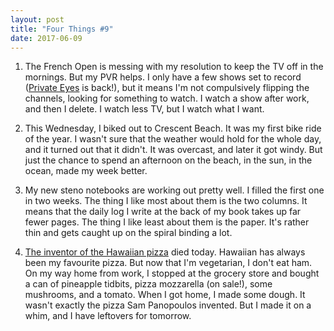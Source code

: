 ```yaml
---
layout: post
title: "Four Things #9"
date: 2017-06-09
---
```


1. The French Open is messing with my resolution to keep the TV off in the mornings. But my PVR helps. I only have a few shows set to record (<a href="https://en.m.wikipedia.org/wiki/Private_Eyes_(TV_series)">Private Eyes</a> is back!), but it means I'm not compulsively flipping the channels, looking for something to watch. I watch a show after work, and then I delete. I watch less TV, but I watch what I want.

2. This Wednesday, I biked out to Crescent Beach. It was my first bike ride of the year. I wasn't sure that the weather would hold for the whole day, and it turned out that it didn't. It was overcast, and later it got windy. But just the chance to spend an afternoon on the beach, in the sun, in the ocean, made my week better.

3. My new steno notebooks are working out pretty well. I filled the first one in two weeks. The thing I like most about them is the two columns. It means that the daily log I write at the back of my book takes up far fewer pages. The thing I like least about them is the paper. It's rather thin and gets caught up on the spiral binding a lot.

4. <a href="https://mobile.twitter.com/cbcasithappens/status/873204512512782337">The inventor of the Hawaiian pizza</a> died today. Hawaiian has always been my favourite pizza. But now that I'm vegetarian, I don't eat ham. On my way home from work, I stopped at the grocery store and bought a can of pineapple tidbits, pizza mozzarella (on sale!), some mushrooms, and a tomato. When I got home, I made some dough. It wasn't exactly the pizza Sam Panopoulos invented. But I made it on a whim, and I have leftovers for tomorrow.
